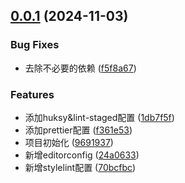 ## [0.0.1](https://github.com/wangkaifn/vite-react-ts-lib-starter/compare/9691937c8205dfd903fd0105d0a135ea891033cf...v0.0.1) (2024-11-03)

### Bug Fixes

- 去除不必要的依赖 ([f5f8a67](https://github.com/wangkaifn/vite-react-ts-lib-starter/commit/f5f8a674e751e078e00962bfee3cd20f7a17bec2))

### Features

- 添加huksy&lint-staged配置 ([1db7f5f](https://github.com/wangkaifn/vite-react-ts-lib-starter/commit/1db7f5f3d50683c657a5891e6943a969bc1e37f2))
- 添加prettier配置 ([f361e53](https://github.com/wangkaifn/vite-react-ts-lib-starter/commit/f361e532210f10b7283e132ca18800418a3747ba))
- 项目初始化 ([9691937](https://github.com/wangkaifn/vite-react-ts-lib-starter/commit/9691937c8205dfd903fd0105d0a135ea891033cf))
- 新增editorconfig ([24a0633](https://github.com/wangkaifn/vite-react-ts-lib-starter/commit/24a063334113244e6b915c86f1fdb3caf32d0f93))
- 新增stylelint配置 ([70bcfbc](https://github.com/wangkaifn/vite-react-ts-lib-starter/commit/70bcfbccf871d4836e6c3dae5a48036862178c3d))
